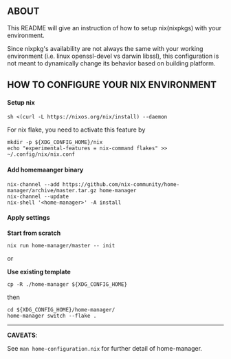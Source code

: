 ## ABOUT

This README will give an instruction of how to setup nix(nixpkgs) with your environment.

Since nixpkg's availability are not always the same with your working environment (i.e. linux openssl-devel vs darwin libssl), this configuration is not meant to dynamically change its behavior based on building platform.

## HOW TO CONFIGURE YOUR NIX ENVIRONMENT

#### Setup nix

```
sh <(curl -L https://nixos.org/nix/install) --daemon
```

For nix flake, you need to activate this feature by

```
mkdir -p ${XDG_CONFIG_HOME}/nix
echo "experimental-features = nix-command flakes" >> ~/.config/nix/nix.conf
```

#### Add homemaanger binary

```
nix-channel --add https://github.com/nix-community/home-manager/archive/master.tar.gz home-manager
nix-channel --update
nix-shell '<home-manager>' -A install
```

#### Apply settings

**Start from scratch**
```
nix run home-manager/master -- init
```

or

**Use existing template**
```
cp -R ./home-manager ${XDG_CONFIG_HOME}
```

then

```
cd ${XDG_CONFIG_HOME}/home-manager/
home-manager switch --flake .
```

---

**CAVEATS**:

See `man home-configuration.nix` for further detail of home-manager.
